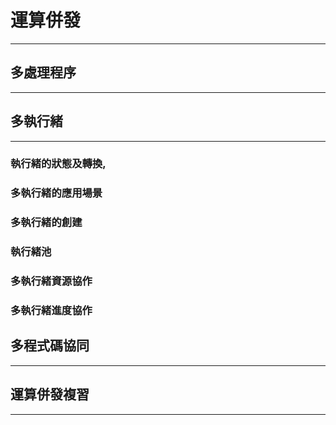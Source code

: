 # 運算併發
---

## 多處理程序
---

## 多執行緒
---
### 執行緒的狀態及轉換,

### 多執行緒的應用場景

### 多執行緒的創建

### 執行緒池

### 多執行緒資源協作

### 多執行緒進度協作

## 多程式碼協同 
---

## 運算併發複習
---
